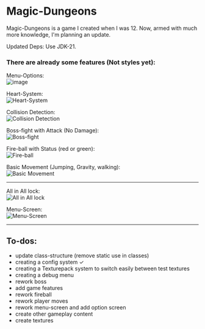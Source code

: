 # Magic-Dungeons

Magic-Dungeons is a game I created when I was 12. Now, armed with much more knowledge, I'm planning an update.

Updated Deps: Use JDK-21.

### There are already some features (Not styles yet):

Menu-Options: <br>
![image](https://github.com/FerdiStro/Magic-Dungeons/assets/94618749/c24961ae-c99b-4d3b-a553-0e89e1c16002)<br>

Heart-System: <br>
![Heart-System](https://github.com/FerdiStro/Magic-Dungeons/assets/94618749/9c66083b-1a99-4f14-aaa9-546a2ce68076) <br>

Collision Detection: <br>
![Collision Detection](https://github.com/FerdiStro/Magic-Dungeons/assets/94618749/15757a2b-afcc-4829-94a8-d98c55a83578) <br>

Boss-fight with Attack (No Damage): <br>
![Boss-fight](https://github.com/FerdiStro/Magic-Dungeons/assets/94618749/6e87b4e1-698c-4caa-8014-7fe3ae9ab17c) <br>

Fire-ball with Status (red or green): <br>
![Fire-ball](https://github.com/FerdiStro/Magic-Dungeons/assets/94618749/d3ede926-d99d-484e-b74d-66e757590a36) <br>

Basic Movement (Jumping, Gravity, walking): <br>
![Basic Movement](https://github.com/FerdiStro/Magic-Dungeons/assets/94618749/19a5e7d8-a7a6-46bf-98d6-abd0aae23d58) <br>

--- 

All in All lock: <br>
![All in All lock](https://github.com/FerdiStro/Magic-Dungeons/assets/94618749/62a7a972-3e5a-41bb-9f4e-e0f24bca64dc) <br>

Menu-Screen: <br>
![Menu-Screen](https://github.com/FerdiStro/Magic-Dungeons/assets/94618749/1dbb26aa-3156-431f-857a-3650d498fcd7) <br>

--- 

## To-dos: 

- update class-structure (remove static use in classes)
- creating a config system ✓
- creating a Texturepack system to switch easily between test textures
- creating a debug menu
- rework boss
- add game features
- rework fireball
- rework player moves
- rework menu-screen and add option screen
- create other gameplay content
- create textures
